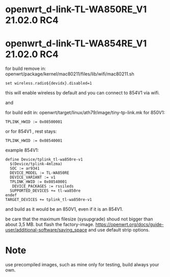 # openwrt_d-link-TL-WA850RE_V1 21.02.0 RC4
# openwrt_d-link-TL-WA854RE_V1 21.02.0 RC4

for build remove in:
openwrt/package/kernel/mac80211/files/lib/wifi/mac80211.sh

    set wireless.radio${devidx}.disabled=1

this will enable wireless by default and you can connect to 854V1 via wifi.

and

for build edit in: openwrt/target/linux/ath79/image/tiny-tp-link.mk
for 850V1:

    TPLINK_HWID := 0x08500001  
    
or for 854V1  , rest stays:

    TPLINK_HWID := 0x08540001

example 854V1:

    define Device/tplink_tl-wa850re-v1
      $(Device/tplink-4mlzma)
      SOC := ar9341
      DEVICE_MODEL := TL-WA850RE
      DEVICE_VARIANT := v1
      TPLINK_HWID := 0x08540001
       DEVICE_PACKAGES := rssileds
      SUPPORTED_DEVICES += tl-wa850re
    endef
    TARGET_DEVICES += tplink_tl-wa850re-v1
 
and build as it would be an 850V1, even if it is an 854V1.

be care that the maximum filesize (sysupgrade) shoud not bigger than about 3,5 MB. but flash the factory-image.
https://openwrt.org/docs/guide-user/additional-software/saving_space    and use default strip options.


# Note
use precompiled images, such as mine only for testing, build always your own.


